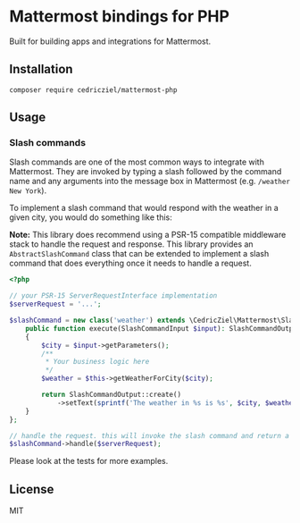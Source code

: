 # Mattermost bindings for PHP

Built for building apps and integrations for Mattermost.

## Installation

```shell
composer require cedricziel/mattermost-php
```

## Usage

### Slash commands

Slash commands are one of the most common ways to integrate with Mattermost. They are invoked by typing a slash followed by the command name and any arguments into the message box in Mattermost (e.g. `/weather New York`).

To implement a slash command that would respond with the weather in a given city, you would do something like this:

**Note:** This library does recommend using a PSR-15 compatible middleware stack to handle the request and response.
This library provides an `AbstractSlashCommand` class that can be extended to implement a slash command that does everything
once it needs to handle a request.

```php
<?php

// your PSR-15 ServerRequestInterface implementation
$serverRequest = '...';

$slashCommand = new class('weather') extends \CedricZiel\Mattermost\SlashCommands\AbstractSlashCommand {
    public function execute(SlashCommandInput $input): SlashCommandOutput
    {
        $city = $input->getParameters();
        /**
         * Your business logic here
         */
        $weather = $this->getWeatherForCity($city);

        return SlashCommandOutput::create()
            ->setText(sprintf('The weather in %s is %s', $city, $weather));
    }
};

// handle the request. this will invoke the slash command and return a PSR-7 compatible response
$slashCommand->handle($serverRequest);
```

Please look at the tests for more examples.

## License

MIT
